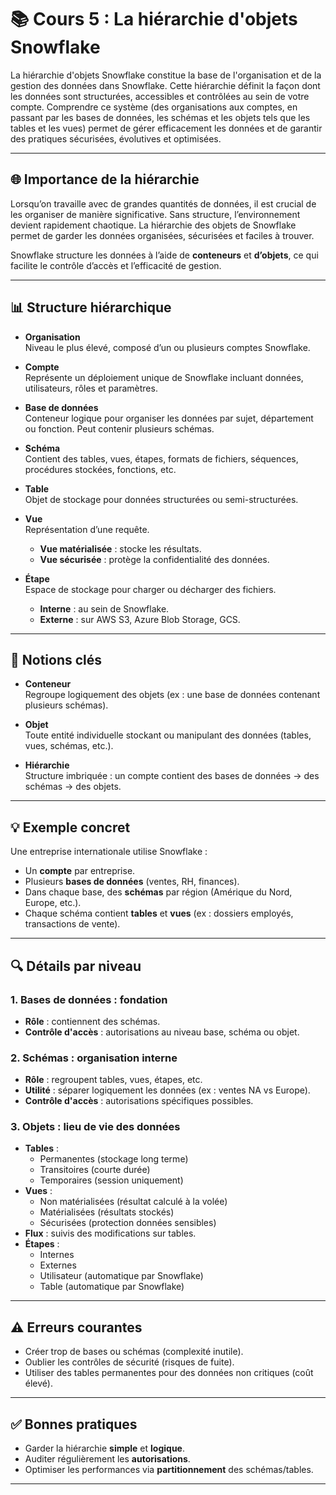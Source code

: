 # 📚 Cours 5 : La hiérarchie d'objets Snowflake

La hiérarchie d'objets Snowflake constitue la base de l'organisation et de la gestion des données dans Snowflake. Cette hiérarchie définit la façon dont les données sont structurées, accessibles et contrôlées au sein de votre compte. Comprendre ce système (des organisations aux comptes, en passant par les bases de données, les schémas et les objets tels que les tables et les vues) permet de gérer efficacement les données et de garantir des pratiques sécurisées, évolutives et optimisées.

---

## 🌐 Importance de la hiérarchie

Lorsqu’on travaille avec de grandes quantités de données, il est crucial de les organiser de manière significative. Sans structure, l’environnement devient rapidement chaotique. La hiérarchie des objets de Snowflake permet de garder les données organisées, sécurisées et faciles à trouver.

Snowflake structure les données à l’aide de **conteneurs** et **d’objets**, ce qui facilite le contrôle d’accès et l’efficacité de gestion.

---

## 📊 Structure hiérarchique

- **Organisation**  
  Niveau le plus élevé, composé d’un ou plusieurs comptes Snowflake.

- **Compte**  
  Représente un déploiement unique de Snowflake incluant données, utilisateurs, rôles et paramètres.

- **Base de données**  
  Conteneur logique pour organiser les données par sujet, département ou fonction. Peut contenir plusieurs schémas.

- **Schéma**  
  Contient des tables, vues, étapes, formats de fichiers, séquences, procédures stockées, fonctions, etc.

- **Table**  
  Objet de stockage pour données structurées ou semi-structurées.

- **Vue**  
  Représentation d’une requête.  
  - **Vue matérialisée** : stocke les résultats.  
  - **Vue sécurisée** : protège la confidentialité des données.

- **Étape**  
  Espace de stockage pour charger ou décharger des fichiers.  
  - **Interne** : au sein de Snowflake.  
  - **Externe** : sur AWS S3, Azure Blob Storage, GCS.

---

## 🧩 Notions clés

- **Conteneur**  
  Regroupe logiquement des objets (ex : une base de données contenant plusieurs schémas).

- **Objet**  
  Toute entité individuelle stockant ou manipulant des données (tables, vues, schémas, etc.).

- **Hiérarchie**  
  Structure imbriquée : un compte contient des bases de données → des schémas → des objets.

---

## 💡 Exemple concret

Une entreprise internationale utilise Snowflake :  
- Un **compte** par entreprise.  
- Plusieurs **bases de données** (ventes, RH, finances).  
- Dans chaque base, des **schémas** par région (Amérique du Nord, Europe, etc.).  
- Chaque schéma contient **tables** et **vues** (ex : dossiers employés, transactions de vente).

---

## 🔍 Détails par niveau

### 1. Bases de données : fondation
- **Rôle** : contiennent des schémas.  
- **Contrôle d'accès** : autorisations au niveau base, schéma ou objet.

### 2. Schémas : organisation interne
- **Rôle** : regroupent tables, vues, étapes, etc.  
- **Utilité** : séparer logiquement les données (ex : ventes NA vs Europe).  
- **Contrôle d'accès** : autorisations spécifiques possibles.

### 3. Objets : lieu de vie des données
- **Tables** :  
  - Permanentes (stockage long terme)  
  - Transitoires (courte durée)  
  - Temporaires (session uniquement)
- **Vues** :  
  - Non matérialisées (résultat calculé à la volée)  
  - Matérialisées (résultats stockés)  
  - Sécurisées (protection données sensibles)
- **Flux** : suivis des modifications sur tables.  
- **Étapes** :  
  - Internes  
  - Externes  
  - Utilisateur (automatique par Snowflake)  
  - Table (automatique par Snowflake)

---

## ⚠️ Erreurs courantes
- Créer trop de bases ou schémas (complexité inutile).  
- Oublier les contrôles de sécurité (risques de fuite).  
- Utiliser des tables permanentes pour des données non critiques (coût élevé).

---

## ✅ Bonnes pratiques
- Garder la hiérarchie **simple** et **logique**.  
- Auditer régulièrement les **autorisations**.  
- Optimiser les performances via **partitionnement** des schémas/tables.

---
